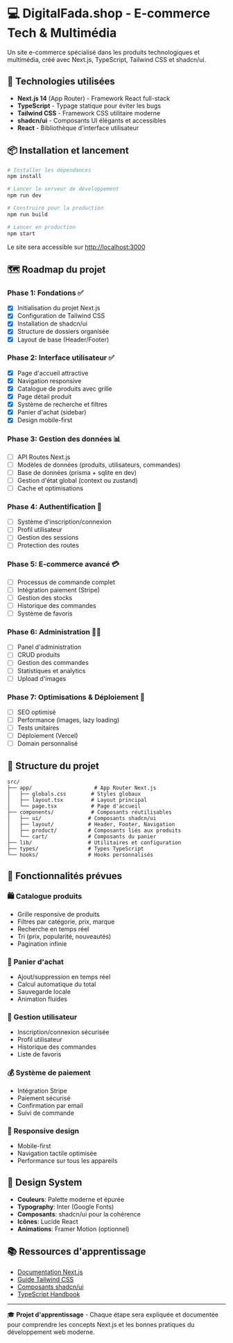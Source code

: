 # 💻 DigitalFada.shop - E-commerce Tech & Multimédia

Un site e-commerce spécialisé dans les produits technologiques et multimédia, créé avec Next.js, TypeScript, Tailwind CSS et shadcn/ui.

## 🚀 Technologies utilisées

- **Next.js 14** (App Router) - Framework React full-stack
- **TypeScript** - Typage statique pour éviter les bugs
- **Tailwind CSS** - Framework CSS utilitaire moderne
- **shadcn/ui** - Composants UI élégants et accessibles
- **React** - Bibliothèque d'interface utilisateur

## 📦 Installation et lancement

```bash
# Installer les dépendances
npm install

# Lancer le serveur de développement
npm run dev

# Construire pour la production
npm run build

# Lancer en production
npm start
```

Le site sera accessible sur [http://localhost:3000](http://localhost:3000)

## 🗺️ Roadmap du projet

### Phase 1: Fondations ✅
- [x] Initialisation du projet Next.js
- [x] Configuration de Tailwind CSS
- [x] Installation de shadcn/ui
- [x] Structure de dossiers organisée
- [x] Layout de base (Header/Footer)

### Phase 2: Interface utilisateur ✅
- [x] Page d'accueil attractive
- [x] Navigation responsive
- [x] Catalogue de produits avec grille
- [x] Page détail produit
- [x] Système de recherche et filtres
- [x] Panier d'achat (sidebar)
- [x] Design mobile-first

### Phase 3: Gestion des données 📊
- [ ] API Routes Next.js
- [ ] Modèles de données (produits, utilisateurs, commandes)
- [ ] Base de données (prisma + sqlite en dev)
- [ ] Gestion d'état global (context ou zustand)
- [ ] Cache et optimisations

### Phase 4: Authentification 🔐
- [ ] Système d'inscription/connexion
- [ ] Profil utilisateur
- [ ] Gestion des sessions
- [ ] Protection des routes

### Phase 5: E-commerce avancé 💳
- [ ] Processus de commande complet
- [ ] Intégration paiement (Stripe)
- [ ] Gestion des stocks
- [ ] Historique des commandes
- [ ] Système de favoris

### Phase 6: Administration 👨‍💼
- [ ] Panel d'administration
- [ ] CRUD produits
- [ ] Gestion des commandes
- [ ] Statistiques et analytics
- [ ] Upload d'images

### Phase 7: Optimisations & Déploiement 🚀
- [ ] SEO optimisé
- [ ] Performance (images, lazy loading)
- [ ] Tests unitaires
- [ ] Déploiement (Vercel)
- [ ] Domain personnalisé

## 📁 Structure du projet

```
src/
├── app/                    # App Router Next.js
│   ├── globals.css        # Styles globaux
│   ├── layout.tsx         # Layout principal
│   └── page.tsx           # Page d'accueil
├── components/            # Composants réutilisables
│   ├── ui/               # Composants shadcn/ui
│   ├── layout/           # Header, Footer, Navigation
│   ├── product/          # Composants liés aux produits
│   └── cart/             # Composants du panier
├── lib/                  # Utilitaires et configuration
├── types/                # Types TypeScript
└── hooks/                # Hooks personnalisés
```

## 🎯 Fonctionnalités prévues

### 🛍️ **Catalogue produits**
- Grille responsive de produits
- Filtres par catégorie, prix, marque
- Recherche en temps réel
- Tri (prix, popularité, nouveautés)
- Pagination infinie

### 🛒 **Panier d'achat**
- Ajout/suppression en temps réel
- Calcul automatique du total
- Sauvegarde locale
- Animation fluides

### 👤 **Gestion utilisateur**
- Inscription/connexion sécurisée
- Profil utilisateur
- Historique des commandes
- Liste de favoris

### 💰 **Système de paiement**
- Intégration Stripe
- Paiement sécurisé
- Confirmation par email
- Suivi de commande

### 📱 **Responsive design**
- Mobile-first
- Navigation tactile optimisée
- Performance sur tous les appareils

## 🎨 Design System

- **Couleurs**: Palette moderne et épurée
- **Typography**: Inter (Google Fonts)
- **Composants**: shadcn/ui pour la cohérence
- **Icônes**: Lucide React
- **Animations**: Framer Motion (optionnel)

## 📚 Ressources d'apprentissage

- [Documentation Next.js](https://nextjs.org/docs)
- [Guide Tailwind CSS](https://tailwindcss.com/docs)
- [Composants shadcn/ui](https://ui.shadcn.com)
- [TypeScript Handbook](https://www.typescriptlang.org/docs)

---

🎓 **Projet d'apprentissage** - Chaque étape sera expliquée et documentée pour comprendre les concepts Next.js et les bonnes pratiques du développement web moderne.